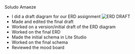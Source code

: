 Soludo Amaeze
- I did a draft diagram for our ERD assignment
  ![ERD DRAFT](https://github.com/user-attachments/assets/1d9a2df4-dd47-4660-80b6-def6cf26b4fd)
- Made and edited the final draft  
- Worked on a version/initial draft of the ERD diagram  
- Worked on the final ERD  
- Made the initial schema in Lite Studio  
- Worked on the final schema  
- Reviewed the mood board  

